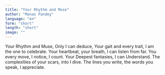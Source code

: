 ```yaml
---
title: "Your Rhythm and Muse"
author: "Manas Pandey"
language: "en"
form: "short"
length: "short"
image: ""
---
```

Your Rhythm and Muse,
Only I can deduce,
Your gait and every trait,
I am the one to celebrate.
Your heartbeat, your breath,
I can listen from far.
You every move,
I notice, I count.
Your Deepest fantasies,
I can Understand.
The complexities of your scars,
into I dive.
The lines you write, the words you speak,
I appreciate.